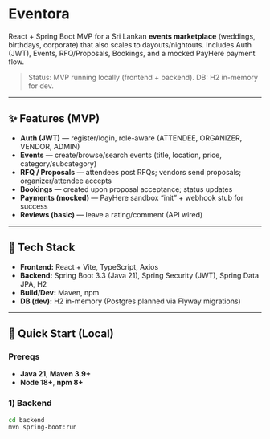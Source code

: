 # Eventora

React + Spring Boot MVP for a Sri Lankan **events marketplace** (weddings, birthdays, corporate) that also scales to dayouts/nightouts. Includes Auth (JWT), Events, RFQ/Proposals, Bookings, and a mocked PayHere payment flow.

> Status: MVP running locally (frontend + backend). DB: H2 in-memory for dev.

---

## ✨ Features (MVP)

- **Auth (JWT)** — register/login, role-aware (ATTENDEE, ORGANIZER, VENDOR, ADMIN)
- **Events** — create/browse/search events (title, location, price, category/subcategory)
- **RFQ / Proposals** — attendees post RFQs; vendors send proposals; organizer/attendee accepts
- **Bookings** — created upon proposal acceptance; status updates
- **Payments (mocked)** — PayHere sandbox “init” + webhook stub for success
- **Reviews (basic)** — leave a rating/comment (API wired)

---

## 🧱 Tech Stack

- **Frontend:** React + Vite, TypeScript, Axios
- **Backend:** Spring Boot 3.3 (Java 21), Spring Security (JWT), Spring Data JPA, H2
- **Build/Dev:** Maven, npm
- **DB (dev):** H2 in-memory (Postgres planned via Flyway migrations)

---

## 🚀 Quick Start (Local)

### Prereqs
- **Java 21**, **Maven 3.9+**
- **Node 18+**, **npm 8+**

### 1) Backend

```bash
cd backend
mvn spring-boot:run
